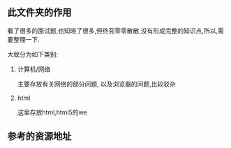 ## 此文件夹的作用
看了很多的面试题,也知晓了很多,但终究零零散散,没有形成完整的知识点,所以,需要整理一下.

大致分为如下类别:
1. 计算机/网络

    主要存放有关网络的部分问题, 以及浏览器的问题,比较驳杂

2. html
   
   这里存放html,html5的we
## 参考的资源地址

